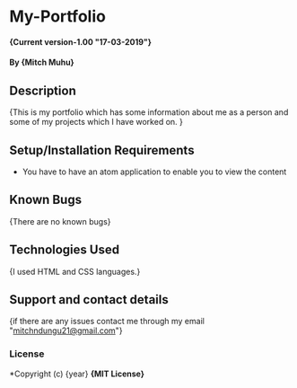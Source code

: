 # My-Portfolio
#### {Current version-1.00 "17-03-2019"}
#### By **{Mitch Muhu}**
## Description
{This is my portfolio which has some information about me as a person and some of my projects which I have worked on. }
## Setup/Installation Requirements
* You have to have an atom application to enable you to view the content
## Known Bugs
{There are no known bugs}
## Technologies Used
{I used HTML and CSS languages.}
## Support and contact details
{if there are any issues contact me through my email "mitchndungu21@gmail.com"}
### License
*Copyright (c) {year} **{MIT License}**
